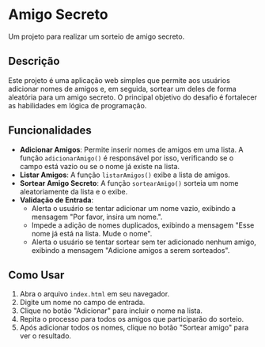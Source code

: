 # Amigo Secreto

Um projeto para realizar um sorteio de amigo secreto.

## Descrição

Este projeto é uma aplicação web simples que permite aos usuários adicionar nomes de amigos e, em seguida, sortear um deles de forma aleatória para um amigo secreto. O principal objetivo do desafio é fortalecer as habilidades em lógica de programação.

## Funcionalidades

-   **Adicionar Amigos**: Permite inserir nomes de amigos em uma lista. A função `adicionarAmigo()` é responsável por isso, verificando se o campo está vazio ou se o nome já existe na lista.
-   **Listar Amigos**: A função `listarAmigos()` exibe a lista de amigos.
-   **Sortear Amigo Secreto**: A função `sortearAmigo()` sorteia um nome aleatoriamente da lista e o exibe.
-   **Validação de Entrada**:
    -   Alerta o usuário se tentar adicionar um nome vazio, exibindo a mensagem "Por favor, insira um nome.".
    -   Impede a adição de nomes duplicados, exibindo a mensagem "Esse nome já está na lista. Mude o nome".
    -   Alerta o usuário se tentar sortear sem ter adicionado nenhum amigo, exibindo a mensagem "Adicione amigos a serem sorteados".

## Como Usar

1.  Abra o arquivo `index.html` em seu navegador.
2.  Digite um nome no campo de entrada.
3.  Clique no botão "Adicionar" para incluir o nome na lista.
4.  Repita o processo para todos os amigos que participarão do sorteio.
5.  Após adicionar todos os nomes, clique no botão "Sortear amigo" para ver o resultado.